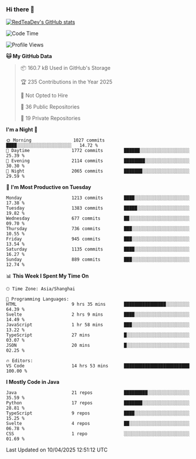 ### Hi there 👋

<!--
**RedTeaDev/RedTeaDev** is a ✨ _special_ ✨ repository because its `README.md` (this file) appears on your GitHub profile.

Here are some ideas to get you started:

- 🔭 I’m currently working on ...
- 🌱 I’m currently learning ...
- 👯 I’m looking to collaborate on ...
- 🤔 I’m looking for help with ...
- 💬 Ask me about ...
- 📫 How to reach me: ...
- 😄 Pronouns: ...
- ⚡ Fun fact: ...
-->

<!--
[![wakatime](https://wakatime.com/badge/user/6b101ed0-04c0-4490-9283-eb61f2efff96.svg)](https://wakatime.com/@6b101ed0-04c0-4490-9283-eb61f2efff96)
!-->

[![RedTeaDev's GitHub stats](https://github-readme-stats.vercel.app/api?username=RedTeaDev\&include_all_commits=true)](https://github.com/anuraghazra/github-readme-stats)
<!--
[![willianrod's wakatime stats](https://github-readme-stats.vercel.app/api/wakatime?username=RedTeaDev)](https://github.com/anuraghazra/github-readme-stats)
!-->
<!--START_SECTION:waka-->
![Code Time](http://img.shields.io/badge/Code%20Time-3%2C113%20hrs%2018%20mins-blue)

![Profile Views](http://img.shields.io/badge/Profile%20Views-1-blue)

**🐱 My GitHub Data** 

> 📦 160.7 kB Used in GitHub's Storage 
 > 
> 🏆 235 Contributions in the Year 2025
 > 
> 🚫 Not Opted to Hire
 > 
> 📜 36 Public Repositories 
 > 
> 🔑 19 Private Repositories 
 > 
**I'm a Night 🦉** 

```text
🌞 Morning                1027 commits        ████░░░░░░░░░░░░░░░░░░░░░   14.72 % 
🌆 Daytime                1772 commits        ██████░░░░░░░░░░░░░░░░░░░   25.39 % 
🌃 Evening                2114 commits        ████████░░░░░░░░░░░░░░░░░   30.30 % 
🌙 Night                  2065 commits        ███████░░░░░░░░░░░░░░░░░░   29.59 % 
```
📅 **I'm Most Productive on Tuesday** 

```text
Monday                   1213 commits        ████░░░░░░░░░░░░░░░░░░░░░   17.38 % 
Tuesday                  1383 commits        █████░░░░░░░░░░░░░░░░░░░░   19.82 % 
Wednesday                677 commits         ██░░░░░░░░░░░░░░░░░░░░░░░   09.70 % 
Thursday                 736 commits         ███░░░░░░░░░░░░░░░░░░░░░░   10.55 % 
Friday                   945 commits         ███░░░░░░░░░░░░░░░░░░░░░░   13.54 % 
Saturday                 1135 commits        ████░░░░░░░░░░░░░░░░░░░░░   16.27 % 
Sunday                   889 commits         ███░░░░░░░░░░░░░░░░░░░░░░   12.74 % 
```


📊 **This Week I Spent My Time On** 

```text
🕑︎ Time Zone: Asia/Shanghai

💬 Programming Languages: 
HTML                     9 hrs 35 mins       ████████████████░░░░░░░░░   64.39 % 
Svelte                   2 hrs 9 mins        ████░░░░░░░░░░░░░░░░░░░░░   14.49 % 
JavaScript               1 hr 58 mins        ███░░░░░░░░░░░░░░░░░░░░░░   13.22 % 
TypeScript               27 mins             █░░░░░░░░░░░░░░░░░░░░░░░░   03.07 % 
JSON                     20 mins             █░░░░░░░░░░░░░░░░░░░░░░░░   02.25 % 

🔥 Editors: 
VS Code                  14 hrs 53 mins      █████████████████████████   100.00 % 
```

**I Mostly Code in Java** 

```text
Java                     21 repos            █████████░░░░░░░░░░░░░░░░   35.59 % 
Python                   17 repos            ███████░░░░░░░░░░░░░░░░░░   28.81 % 
TypeScript               9 repos             ████░░░░░░░░░░░░░░░░░░░░░   15.25 % 
Svelte                   4 repos             ██░░░░░░░░░░░░░░░░░░░░░░░   06.78 % 
CSS                      1 repo              ░░░░░░░░░░░░░░░░░░░░░░░░░   01.69 % 
```




 Last Updated on 10/04/2025 12:51:12 UTC
<!--END_SECTION:waka-->


